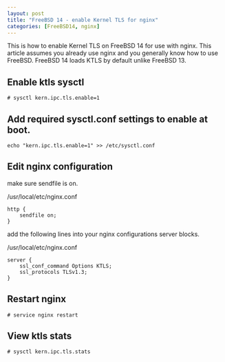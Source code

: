 ```yaml
---
layout: post
title: "FreeBSD 14 - enable Kernel TLS for nginx"
categories: [FreeBSD14, nginx]
---
```


This is how to enable Kernel TLS on FreeBSD 14 for use with nginx.
This article assumes you already use nginx and you generally know how
to use FreeBSD. FreeBSD 14 loads KTLS by default unlike FreeBSD 13.

## Enable ktls sysctl

~~~
# sysctl kern.ipc.tls.enable=1
~~~

## Add required sysctl.conf settings to enable at boot.

~~~
echo "kern.ipc.tls.enable=1" >> /etc/sysctl.conf
~~~

## Edit nginx configuration

make sure sendfile is on.

/usr/local/etc/nginx.conf
~~~
http {
    sendfile on;
}
~~~

add the following lines into your nginx configurations server blocks.

/usr/local/etc/nginx.conf
~~~
server {
    ssl_conf_command Options KTLS;
    ssl_protocols TLSv1.3;
}
~~~

## Restart nginx

~~~
# service nginx restart
~~~

## View ktls stats

~~~
# sysctl kern.ipc.tls.stats
~~~

